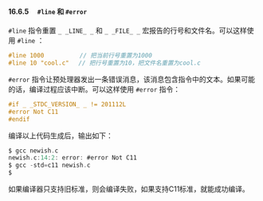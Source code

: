 #### 16.6.5　 `#line` 和 `#error` 

`#line` 指令重置 `_ _LINE_ _` 和 `_ _FILE_ _` 宏报告的行号和文件名。可以这样使用 `#line` ：

```c
#line 1000 　　　    // 把当前行号重置为1000
#line 10 "cool.c" 　// 把行号重置为10，把文件名重置为cool.c
```

`#error` 指令让预处理器发出一条错误消息，该消息包含指令中的文本。如果可能的话，编译过程应该中断。可以这样使用 `#error` 指令：

```c
#if _ _STDC_VERSION_ _ != 201112L
#error Not C11
#endif
```

编译以上代码生成后，输出如下：

```c
$ gcc newish.c
newish.c:14:2: error: #error Not C11
$ gcc -std=c11 newish.c
$

```

如果编译器只支持旧标准，则会编译失败，如果支持C11标准，就能成功编译。

